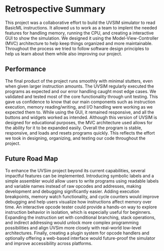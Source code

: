 # Retrospective Summary

This project was a collaborative effort to build the UVSIM simulator to read BasicML instructions. It allowed us to work as a team to implent the needed features for handling memory, running the CPU, and creating a interactive GUI to show the simulation. We designed it using the Model-View-Controller (MVC) architecture to help keep things organized and more maintainable. Throughout the process we tried to follow software design principles to help us learn about them while also improving our project.

## Performance

The final product of the project runs smoothly with minimal stutters, even when given larger instruction amounts. The UVSIM regularly executed the programs as expected and our error handling caught most edge cases. We validated and tested most of the core functionality through unit testing. This gave us confidence to know that our main components such as instruction execution, memory reading/writing, and I/O handling were working as we expected them to. While using the GUI, it remained responsive, and all the buttons and widgets worked as intended. Although this version of UVSIM is designed for educational purposes, the MVC architecture used allows for the ability for it to be expanded easily. Overall the program is stable, responsive, and loads and resets programs quickly. This reflects the effort we took in designing, organizing, and testing our code throughout the project.

## Future Road Map

To enhance the UVSim project beyond its current capabilities, several impactful features can be implemented. Introducing symbolic labels and a simple assembler would allow users to write programs using readable labels and variable names instead of raw opcodes and addresses, making development and debugging significantly easier. Adding execution breakpoints, memory watch functionality, and cycle counters would improve debugging and help users visualize how instructions affect memory over time. An interactive opcode tester could provide a hands-on way to explore instruction behavior in isolation, which is especially useful for beginners. Expanding the instruction set with conditional branching, stack operations, and indirect addressing would unlock more complex programming possibilities and align UVSim more closely with real-world low-level architectures. Finally, creating a plugin system for opcode handlers and optionally offering a web-based interface would future-proof the simulator and improve accessibility across platforms. 